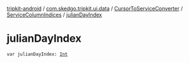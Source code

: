 [tripkit-android](../../../index.md) / [com.skedgo.tripkit.ui.data](../../index.md) / [CursorToServiceConverter](../index.md) / [ServiceColumnIndices](index.md) / [julianDayIndex](./julian-day-index.md)

# julianDayIndex

`var julianDayIndex: `[`Int`](https://kotlinlang.org/api/latest/jvm/stdlib/kotlin/-int/index.html)